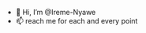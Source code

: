 - 👋 Hi, I’m @Ireme-Nyawe
- 📫 reach me for each and every point 

<!---
Ireme-Nyawe/Ireme-Nyawe is a ✨ special ✨ repository because its `README.md` (this file) appears on your GitHub profile.
You can click the Preview link to take a look at your changes.
--->
